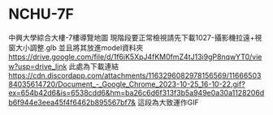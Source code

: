 # NCHU-7F
中興大學綜合大樓-7樓導覽地圖
現階段要正常檢視請先下載1027-攝影機拉遠+視窗大小調整.glb 並且將其放進model資料夾
https://drive.google.com/file/d/1f6iK5XpJ4fKM0fmZ4tJ13i9gP8nqwYT0/view?usp=drive_link 此處為下載連結
https://cdn.discordapp.com/attachments/1163296082978156569/1166650384035614720/Document_-_Google_Chrome_2023-10-25_16-10-22.gif?ex=654b42d6&is=6538cdd6&hm=ba26c6d6f313f3b5a949e0a30a1128206db6f944e3eea45f4f6462b895567bf7& 這段為大致運作GIF
